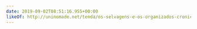 ```yaml
---
date: 2019-09-02T08:51:16.955+00:00
likeOf: http://uninomade.net/tenda/os-selvagens-e-os-organizados-cronica-de-um-descompasso/
---
```

